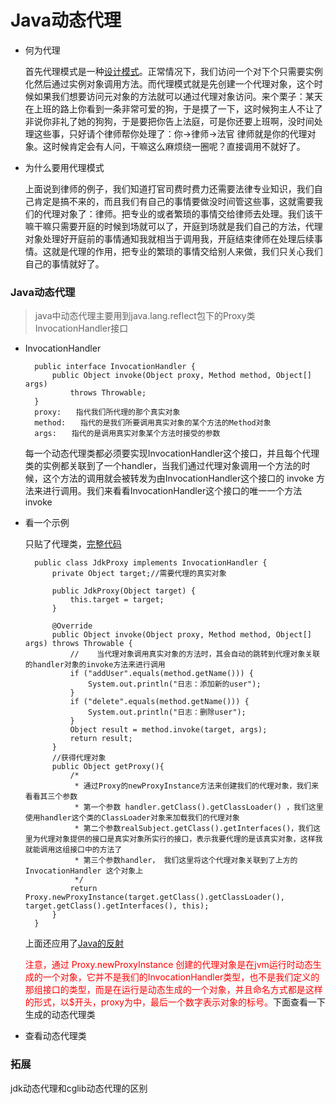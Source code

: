 # Java动态代理

* 何为代理

	首先代理模式是一种[设计模式](https://github.com/shanyao19940801/BookeNote/blob/master/ReadingNotes/DaHuaSheJiMoShi/src/main/java/com/yao/chapter07_daili/%E4%BB%A3%E7%90%86%E6%A8%A1%E5%BC%8F.md)。正常情况下，我们访问一个对下个只需要实例化然后通过实例对象调用方法。而代理模式就是先创建一个代理对象，这个时候如果我们想要访问元对象的方法就可以通过代理对象访问。来个栗子：某天在上班的路上你看到一条非常可爱的狗，于是摸了一下，这时候狗主人不让了非说你非礼了她的狗狗，于是要把你告上法庭，可是你还要上班啊，没时间处理这些事，只好请个律师帮你处理了：你->律师->法官 律师就是你的代理对象。这时候肯定会有人问，干嘛这么麻烦绕一圈呢？直接调用不就好了。

* 为什么要用代理模式
	
	上面说到律师的例子，我们知道打官司费时费力还需要法律专业知识，我们自己肯定是搞不来的，而且我们有自己的事情要做没时间管这些事，这就需要我们的代理对象了：律师。把专业的或者繁琐的事情交给律师去处理。我们该干嘛干嘛只需要开庭的时候到场就可以了，开庭到场就是我们自己的方法，代理对象处理好开庭前的事情通知我就相当于调用我，开庭结束律师在处理后续事情。这就是代理的作用，把专业的繁琐的事情交给别人来做，我们只关心我们自己的事情就好了。

### Java动态代理

> java中动态代理主要用到java.lang.reflect包下的Proxy类InvocationHandler接口

* InvocationHandler

		public interface InvocationHandler {
		    public Object invoke(Object proxy, Method method, Object[] args)
		        throws Throwable;
		}
		proxy:　　指代我们所代理的那个真实对象
		method:　　指代的是我们所要调用真实对象的某个方法的Method对象
		args:　　指代的是调用真实对象某个方法时接受的参数


	每一个动态代理类都必须要实现InvocationHandler这个接口，并且每个代理类的实例都关联到了一个handler，当我们通过代理对象调用一个方法的时候，这个方法的调用就会被转发为由InvocationHandler这个接口的 invoke 方法来进行调用。我们来看看InvocationHandler这个接口的唯一一个方法 invoke 

* 看一个示例
 
	只贴了代理类，[完整代码](https://github.com/shanyao19940801/BookeNote/tree/master/java/javaknowledge/src/main/java/code/dynamic_proxy)

		public class JdkProxy implements InvocationHandler {
		    private Object target;//需要代理的真实对象
		
		    public JdkProxy(Object target) {
		        this.target = target;
		    }
		
		    @Override
		    public Object invoke(Object proxy, Method method, Object[] args) throws Throwable {
		        //    当代理对象调用真实对象的方法时，其会自动的跳转到代理对象关联的handler对象的invoke方法来进行调用
		        if ("addUser".equals(method.getName())) {
		            System.out.println("日志：添加新的user");
		        }
		        if ("delete".equals(method.getName())) {
		            System.out.println("日志：删除user");
		        }
		        Object result = method.invoke(target, args);
		        return result;
		    }
		    //获得代理对象
		    public Object getProxy(){
		        /*
		         * 通过Proxy的newProxyInstance方法来创建我们的代理对象，我们来看看其三个参数
		         * 第一个参数 handler.getClass().getClassLoader() ，我们这里使用handler这个类的ClassLoader对象来加载我们的代理对象
		         * 第二个参数realSubject.getClass().getInterfaces()，我们这里为代理对象提供的接口是真实对象所实行的接口，表示我要代理的是该真实对象，这样我就能调用这组接口中的方法了
		         * 第三个参数handler， 我们这里将这个代理对象关联到了上方的 InvocationHandler 这个对象上
		         */
		        return Proxy.newProxyInstance(target.getClass().getClassLoader(), target.getClass().getInterfaces(), this);
		    }
		}

	上面还应用了[Java的反射](https://github.com/shanyao19940801/BookeNote/blob/master/java/file/Java%E5%8F%8D%E5%B0%84.md)

	<font color = red>注意，通过 Proxy.newProxyInstance 创建的代理对象是在jvm运行时动态生成的一个对象，它并不是我们的InvocationHandler类型，也不是我们定义的那组接口的类型，而是在运行是动态生成的一个对象，并且命名方式都是这样的形式，以$开头，proxy为中，最后一个数字表示对象的标号。</font>下面查看一下生成的动态代理类

* 查看动态代理类




### 拓展

jdk动态代理和cglib动态代理的区别